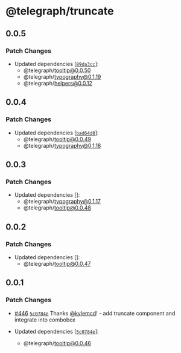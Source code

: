 # @telegraph/truncate

## 0.0.5

### Patch Changes

- Updated dependencies [[`89da3cc`](https://github.com/knocklabs/telegraph/commit/89da3ccc374e5c610f5472bda950c95345b86a90)]:
  - @telegraph/tooltip@0.0.50
  - @telegraph/typography@0.1.19
  - @telegraph/helpers@0.0.12

## 0.0.4

### Patch Changes

- Updated dependencies [[`bad64d8`](https://github.com/knocklabs/telegraph/commit/bad64d8996ba2304dc84ca81d0393bff5844fc96)]:
  - @telegraph/tooltip@0.0.49
  - @telegraph/typography@0.1.18

## 0.0.3

### Patch Changes

- Updated dependencies []:
  - @telegraph/typography@0.1.17
  - @telegraph/tooltip@0.0.48

## 0.0.2

### Patch Changes

- Updated dependencies []:
  - @telegraph/tooltip@0.0.47

## 0.0.1

### Patch Changes

- [#446](https://github.com/knocklabs/telegraph/pull/446) [`5c0784e`](https://github.com/knocklabs/telegraph/commit/5c0784e3fc5198ae4a83ef5c09b7b8c57c8d264d) Thanks [@kylemcd](https://github.com/kylemcd)! - add truncate component and integrate into combobox

- Updated dependencies [[`5c0784e`](https://github.com/knocklabs/telegraph/commit/5c0784e3fc5198ae4a83ef5c09b7b8c57c8d264d)]:
  - @telegraph/tooltip@0.0.46
